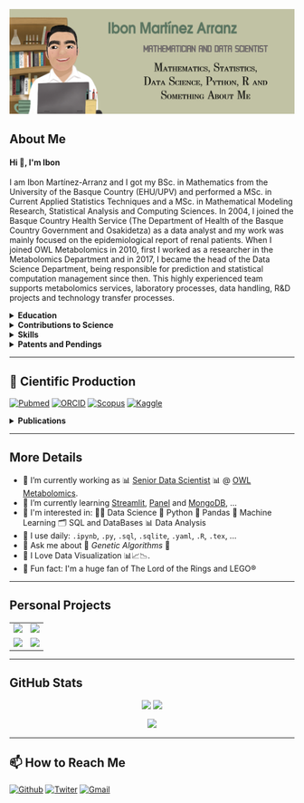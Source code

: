 ![](/figures/header.png)

## About Me

#### Hi 👋, I'm Ibon

I am Ibon Martínez-Arranz and I got my BSc. in Mathematics from the University of the Basque Country (EHU/UPV) and performed a MSc. in Current Applied Statistics Techniques and a MSc. in Mathematical Modeling Research, Statistical Analysis and Computing Sciences. In 2004, I joined the Basque Country Health Service (The Department of Health of the Basque Country Government and Osakidetza) as a data analyst and my work was mainly focused on the epidemiological report of renal patients. When I joined OWL Metabolomics in 2010, first I worked as a researcher in the Metabolomics Department and in 2017, I became the head of the Data Science Department, being responsible for prediction and statistical computation management since then. This highly experienced team supports metabolomics services, laboratory processes, data handling, R&D projects and technology transfer processes.

<details>
<summary><b>Education</b></summary>
<br>
 
| INSTITUTION<br>AND LOCATION | DEGREE | COMPLETION<br>DATE | FIELD OF<br>STUDY |
|-------------------------:|:------:|:---------------:|:---------------|
| University of Basque Country (UPV/EHU) (Biscay, Spain) | BSc. | 06/2003 | Mathematics |
| National University of Distance Education (Spain) | Expert degree | 07/2007 | Statistics Applied to Health Sciences |
| National University of Distance Education (Spain) | Expert degree | 07/2008 | Advanced Methods of Applied Statistics |
| National University of Distance Education (Spain) | MSc. | 07/2012 | Current Applied Statistics Techniques |
| National University of Distance Education (Spain) | Expert degree | 07/2013 | Multivariate Statistical Techniques |
| University of Basque Country (UPV/EHU) (Biscay, Spain) | MSc. | 05/2016 | Mathematical Modeling, Statistical Analysis and Computation |
| University of basque Country (UPV/EHU) (Biscay, Spain) | Ongoing PhD. | Expected 2022 | Applied Mathematics |

Currently, I am doing a doctoral thesis entitled **Genetic Algorithms Applied to Translational Strategy in NASH. Learning from Mouse Models** in which I apply :dna: genetic algorithms :dna: for the selection of NAFLD subtypes. This procedure could be applied to any disease that is based on metabolic changes. This work also has implications in the field of precision medicine.
</details>

<details>
<summary><b>Contributions to Science</b></summary>  
<br>
Author of 21 publications. Google Scholar H-index = 13. Researcher unique identifier  

  * :books: [ORCID](https://orcid.org/0000-0001-9483-8426)  
  * :books: [Scopus](https://www.scopus.com/authid/detail.uri?authorId=55180708800)  
  * :books: [pubmed](https://www.ncbi.nlm.nih.gov/pubmed?term=Ibon%20Martinez-Arranz%5BAuthor%5D)
 
 #### Data Science of 'omics' data
 
'Omics' research generates a large amount of data for every sample. OWL has established a well-defined workflow and a set of guidelines for analyzing omics data. It includes statistical design of experiments, data structuration and predictive modelling.  

Peer-reviewed papers:  

  1. Martínez-Arranz, I, _et al_. Enhancing metabolomics research through data mining, J. Proteomics, 2015;127(B)275-288.  
  2. Barr J, _et al_. Obesity-dependent metabolic signatures associated with nonalcoholic fatty liver disease progression. J. Proteome Res 2012;11(4),2521-32  
  3. Arbelaiz A, _et al_. Serum extracellular vesicles contain protein biomarkers for primary sclerosing cholangitis and cholangiocarcinoma. Hepatology. 2017; 10.1002/hep.29291.  
  4. Cano A, _et al_. A Metabolomics Signature Linked To Liver Fibrosis In The Serum Of Transplanted Hepatitis C Patients. Scientific Reports. 2017;7(1):10497.

 #### Predictive algorithms for disease diagnosis

 We have developed predictive algorithms for several diseases. We have been really involved in the development and validation of the OWLiver, OWLiver F2+ and OWLiver DM2 tests.  

Peer-reviewed papers:  

  1. Barr J, _et al_. Obesity-dependent metabolic signatures associated with nonalcoholic fatty liver disease progression. J. Proteome Res. 2012;11(4):2521-32.  
  2. Cano A, _et al_. A Metabolomics Signature Linked To Liver Fibrosis In The Serum Of Transplanted Hepatitis C Patients. Scientific Reports. 2017;7(1):10497.  
  3. Herreros-Villanueva M, _et al_. Plasma MicroRNA Signature Validation for Early Detection of Colorectal Cancer. Clin Transl Gastroenterol. 2019 Jan;10(1).  
  4. Matorras R, _et al_. The lipidome of endometrial fluid differs between implantative and non-implantative IVF cycles. J Assist Reprod Genet. 2020;37(2):385-94.  
  5. Martínez-Arranz I, _et al_. Metabolomic-based noninvasive serum test to diagnose nonalcoholic steatohepatitis: Results from discovery and validation cohorts. Hepatol Commun. 2018 May 4;2(7):807-820.
  
#### Selected publications focused in Machine Learning and Modelling (within last 5 years)
  
Peer-reviewed papers:  

  1. Alonso C, _et al_. Metabolomic Identification of Subtypes of Nonalcoholic Steatohepatitis. Gastroenterology 2017;152(6):1449-61.  
  2. Iruarrizaga-Lejarreta M, _et al_. Role of Aramchol in steatohepatitis and fibrosis in mice. Hepatology Communications 2017;1(9):911-27.  
  3. Banales JM, _et al_. Serum metabolites as diagnostic biomarkers for cholangiocarcinoma, hepatocellular carcinoma and primary sclerosing cholangitis. Hepatology 2019;70(2):547-65.  
  4. Herreros-Villanueva M, _et al_. Plasma MicroRNA Signature Validation for Early Detection of Colorectal Cancer. Clin Transl Gastroenterol. 2019 Jan;10(1).  
  5. Matorras R, _et al_. The lipidome of endometrial fluid differs between implantative and non-implantative IVF cycles. J Assist Reprod Genet. 2020;37(2):385-94.  
 
</details>

<details>
<summary><b>Skills</b></summary> 
<br> 
 
<div align="center">
 
| TOPIC | SOFTWARE | SKILLS |
|:-----:|:--------:|:------:|
| Programming Languages for Data Science | Python<br>R<br>SQL | :red_square::red_square::red_square::red_square::red_square:<br>:red_square::red_square::red_square::red_square::white_large_square:<br>:red_square::red_square::red_square::red_square::white_large_square: |
| Data Analysis | Pandas<br>Pingouin | :red_square::red_square::red_square::red_square::red_square:<br>:red_square::red_square::red_square::red_square::red_square: |
| Data Computation | Numpy<br>Scipy  | :red_square::red_square::red_square::red_square::red_square:<br>:red_square::red_square::red_square::red_square::white_large_square: |
| Data Bases | MySQL<br>SQLite<br>MongoDB | :red_square::red_square::red_square::white_large_square::white_large_square:<br>:red_square::red_square::red_square::red_square::white_large_square:<br>:red_square::red_square::white_large_square::white_large_square::white_large_square: |
| Machine Learning | Scikit-Learn | :red_square::red_square::red_square::red_square::white_large_square: |  
| Big Data   | H2O | :red_square::red_square::red_square::red_square::white_large_square: | 
| Visualization Tools | Matplotlib<br>Seaborn<br>Altair | :red_square::red_square::red_square::red_square::white_large_square:<br>:red_square::red_square::red_square::red_square::red_square:<br>:red_square::red_square::red_square::red_square::white_large_square: |
| Web | Shiny<br>Streamlit | :red_square::red_square::red_square::red_square::white_large_square:<br>:red_square::red_square::red_square::white_large_square::white_large_square: |

 </div>
</details>

<details>
<summary><b>Patents and Pendings</b></summary>
<br>

| PUBLICATION <br> NUMBER | TITLE | INTERNATIONAL <br> FILING DATE |
|:-:|:--|:-:|
| [WO2021028562](https://patentscope.wipo.int/search/en/detail.jsf?docId=WO2021028562&_cid=P20-KV80AJ-09136-1) | Lipid signatures for determining the outcome of embryo implantation during in vitro fertilization | 14.08.2020 |
| [WO2018007511](https://patentscope.wipo.int/search/en/detail.jsf?docId=WO2018007511&_cid=P20-KV80E2-10993-1) | Diagnostic methods based on lipid profiles | 06.07.2017 |
| [WO2018007422](https://patentscope.wipo.int/search/en/detail.jsf?docId=WO2018007422&_cid=P20-KV80GF-12038-1) | Identification of human Non-Alcoholic Fatty Liver Disease (NAFLD) subtypes | 05.07.2017 |
| [WO2017055397](https://patentscope.wipo.int/search/en/detail.jsf?docId=WO2017055397&_cid=P20-KV80HV-12559-1) | Metabolomic signature of diagnosis and disease progression in Non-Alcoholic Fatty Liver Disease (NAFLD) | 29.09.2016 | 
</details>        

***

## :microscope: Cientific Production

[<img alt="Pubmed" src="https://img.shields.io/badge/PubMed-326599.svg?&style=for-the-badge&logo=Pubmed&logoColor=white" />](https://pubmed.ncbi.nlm.nih.gov/?term=ibon+Martinez-Arranz) [<img alt="ORCID" src="https://img.shields.io/badge/ORCID-A5CD39.svg?&style=for-the-badge&logo=ORCID&logoColor=white" />](https://orcid.org/0000-0001-9483-8426) [<img alt="Scopus" src="https://img.shields.io/badge/Scopus-F36E23.svg?&style=for-the-badge&logo=Scopus&logoColor=white" />](https://www.scopus.com/authid/detail.uri?authorId=55180708800)
[<img alt="Kaggle" src="https://img.shields.io/badge/KAGGLE-20BEFF.svg?&style=for-the-badge&logo=KAGGLE&logoColor=white" />](https://www.kaggle.com/imarranz)


<details>
<summary><b>Publications</b></summary>
<br>

- <a href="https://doi.org/10.1002/hep.32427"><img src="https://img.shields.io/badge/DOI-10.1002/hep.32427-cfd8dc?labelColor=black&style=flat-square" align="right"/></a> **[Metabolic subtypes of nonalcoholic fatty liver disease patients exhibit distinctive cardiovascular risk profiles. (2022)](https://doi.org/10.1002/hep.32427)**

- <a href="https://doi.org/10.3390/cancers12061433"><img src="https://img.shields.io/badge/DOI-10.3390/cancers12061433-cfd8dc?labelColor=black&style=flat-square" align="right"/></a> **[A Novel Serum Metabolomic Profile for the Differential Diagnosis of Distal Cholangiocarcinoma and Pancreatic Ductal Adenocarcinoma. (2020)](https://doi.org/10.3390/cancers12061433)**

- <a href="https://doi.org/10.1053/j.gastro.2020.05.056"><img src="https://img.shields.io/badge/DOI-10.1053/j.gastro.2020.05.056-cfd8dc?labelColor=black&style=flat-square" align="right"/></a> **[Agonist of RORA Attenuates Nonalcoholic Fatty Liver Progression in Mice via Up-regulation of MicroRNA 122. (2020)](https://doi.org/10.1053/j.gastro.2020.05.056)**

- <a href="https://doi.org/10.1007/s11033-020-05245-5"><img src="https://img.shields.io/badge/DOI-10.1007/s11033--020--05245--5-cfd8dc?labelColor=black&style=flat-square" align="right"/></a> **[CA19-9 capability as predictor of pancreatic cancer resectability in a Spanish cohort. (2020)](https://doi.org/10.1007/s11033-020-05245-5)**

- <a href="https://doi.org/10.1007/s10815-019-01670-z"><img src="https://img.shields.io/badge/DOI-10.1007/s10815--019--01670--z-cfd8dc?labelColor=black&style=flat-square" align="right"/></a> **[The lipidome of endometrial fluid differs between implantative and non-implantative IVF cycles. (2020)](https://doi.org/10.1007/s10815-019-01670-z)**

- <a href="https://doi.org/10.5604/01.3001.0012.7906"><img src="https://img.shields.io/badge/DOI-10.5604/01.3001.0012.7906-cfd8dc?labelColor=black&style=flat-square" align="right"/></a> **[Metabolomics Discloses a New Non-invasive Method for the Diagnosis and Prognosis of Patients with Alcoholic Hepatitis. (2019)](https://doi.org/10.5604/01.3001.0012.7906)**

- <a href="https://doi.org/10.14309/ctg.0000000000000003"><img src="https://img.shields.io/badge/DOI-10.14309/ctg.0000000000000003-cfd8dc?labelColor=black&style=flat-square" align="right"/></a> **[Plasma MicroRNA Signature Validation for Early Detection of Colorectal Cancer. (2019)](https://doi.org/10.14309/ctg.0000000000000003)**

- <a href="https://doi.org/10.1111/liv.14042"><img src="https://img.shields.io/badge/DOI-10.1111/liv.14042-cfd8dc?labelColor=black&style=flat-square" align="right"/></a> **[Metabolomics discloses potential biomarkers to predict the acute HVPG response to propranolol in patients with cirrhosis. (2019)](https://doi.org/10.1111/liv.14042)**

- <a href="https://doi.org/10.1111/liv.14042"><img src="https://img.shields.io/badge/DOI-10.1111/liv.14042-cfd8dc?labelColor=black&style=flat-square" align="right"/></a> **[Metabolomics discloses potential biomarkers to predict the acute HVPG response to propranolol in patients with cirrhosis. (2019)](https://doi.org/10.1111/liv.14042)**

- <a href="https://doi.org/10.1002/hep.30319"><img src="https://img.shields.io/badge/DOI-10.1002/hep.30319-cfd8dc?labelColor=black&style=flat-square" align="right"/></a> **[Serum Metabolites as Diagnostic Biomarkers for Cholangiocarcinoma, Hepatocellular Carcinoma, and Primary Sclerosing Cholangitis. (2019)](https://doi.org/10.1002/hep.30319)**

- <a href="https://doi.org/10.1002/hep4.1270"><img src="https://img.shields.io/badge/DOI-10.1002/hep4.1270-cfd8dc?labelColor=black&style=flat-square" align="right"/></a> **[Obeticholic Acid Modulates Serum Metabolites and Gene Signatures Characteristic of Human NASH and Attenuates Inflammation and Fibrosis Progression in Ldlr-/-.Leiden Mice. (2018)](https://doi.org/110.1002/hep4.1270)**

- <a href="https://doi.org/10.3390/cancers10090300"><img src="https://img.shields.io/badge/DOI-10.3390/cancers10090300-cfd8dc?labelColor=black&style=flat-square" align="right"/></a> **[Targeted UPLC-MS Metabolic Analysis of Human Faeces Reveals Novel Low-Invasive Candidate Markers for Colorectal Cancer. (2018)](https://doi.org/10.3390/cancers10090300)**

- <a href="https://doi.org/10.1002/hep4.1188"><img src="https://img.shields.io/badge/DOI-10.1002/hep4.1188-cfd8dc?labelColor=black&style=flat-square" align="right"/></a> **[Metabolomic-based noninvasive serum test to diagnose nonalcoholic steatohepatitis: Results from discovery and validation cohorts. (2018)](https://doi.org/10.1002/hep4.1188)**

- <a href="https://doi.org/10.1111/dom.13285"><img src="https://img.shields.io/badge/DOI-10.1111/dom.13285-cfd8dc?labelColor=black&style=flat-square" align="right"/></a> **[Use of a metabolomic approach to non-invasively diagnose non-alcoholic fatty liver disease in patients with type 2 diabetes mellitus. (2018)](https://doi.org/10.1111/dom.13285)**

- <a href="https://doi.org/10.1002/hep4.1107"><img src="https://img.shields.io/badge/DOI-10.1002/hep4.1107-cfd8dc?labelColor=black&style=flat-square" align="right"/></a> **[Role of Aramchol in steatohepatitis and fibrosis in mice. (2017)](https://doi.org/10.1002/hep4.1107)**

- <a href="https://doi.org/10.1038/s41598-017-10807-y"><img src="https://img.shields.io/badge/DOI-10.1038/s41598--017--10807--y-cfd8dc?labelColor=black&style=flat-square" align="right"/></a> **[A Metabolomics Signature Linked To Liver Fibrosis In The Serum Of Transplanted Hepatitis C Patients. (2017)](https://doi.org/10.1038/s41598-017-10807-y)**

- <a href="https://doi.org/10.1053/j.gastro.2017.01.015"><img src="https://img.shields.io/badge/DOI-10.1053/j.gastro.2017.01.015-cfd8dc?labelColor=black&style=flat-square" align="right"/></a> **[Metabolomic Identification of Subtypes of Nonalcoholic Steatohepatitis. (2017)](https://doi.org/10.1053/j.gastro.2017.01.015)**

- <a href="https://doi.org/10.1016/j.dib.2015.02.008"><img src="https://img.shields.io/badge/DOI-10.1016/j.dib.2015.02.008-cfd8dc?labelColor=black&style=flat-square" align="right"/></a> **[Data in support of enhancing metabolomics research through data mining. (2015)](https://doi.org/10.1016/j.dib.2015.02.008)**

- <a href="https://doi.org/10.1016/j.jprot.2015.01.019"><img src="https://img.shields.io/badge/DOI-10.1016/j.jprot.2015.01.019-cfd8dc?labelColor=black&style=flat-square" align="right"/></a> **[Enhancing metabolomics research through data mining. (2015)](https://doi.org/10.1016/j.jprot.2015.01.019)**

- <a href="https://doi.org/10.1002/hep.26399"><img src="https://img.shields.io/badge/DOI-10.1002/hep.26399-cfd8dc?labelColor=black&style=flat-square" align="right"/></a> **[Excess S-adenosylmethionine reroutes phosphatidylethanolamine towards phosphatidylcholine and triglyceride synthesis. (2013)](https://doi.org/10.1002/hep.26399)**

- <a href="https://doi.org/10.1002/hep.26052"><img src="https://img.shields.io/badge/DOI-10.1002/hep.26052-cfd8dc?labelColor=black&style=flat-square" align="right"/></a> **[Solute carrier family 2 member 1 is involved in the development of nonalcoholic fatty liver disease. (2013)](https://doi.org/10.1002/hep.26052)**

- <a href="https://doi.org/10.1021/pr201223p"><img src="https://img.shields.io/badge/DOI-10.1021/pr201223p-cfd8dc?labelColor=black&style=flat-square" align="right"/></a> **[Obesity-Dependent Metabolic Signatures Associated with Nonalcoholic Fatty Liver Disease Progression. (2012)](https://doi.org/10.1021/pr201223p)**

</details>

***

## More Details

- :pushpin: I’m currently working as :bar_chart: [Senior Data Scientist](https://www.owlmetabolomics.com/management-team-member.aspx?member=22) :bar_chart: @ [OWL Metabolomics](https://www.owlmetabolomics.com/).
- :pushpin: I’m currently learning [Streamlit](https://docs.streamlit.io/), [Panel](https://panel.holoviz.org/#) and [MongoDB](https://github.com/mongodb/mongo), ...
- :pushpin: I'm interested in: :man_scientist: Data Science :snake: Python :panda_face: Pandas :robot: Machine Learning :card_index_dividers: SQL and DataBases :bar_chart: Data Analysis
- :pushpin: I use daily: `.ipynb`, `.py`, `.sql`, `.sqlite`, `.yaml`, `.R`, `.tex`, ...
- :pushpin: Ask me about :dna: _Genetic Algorithms_ :dna:
- :pushpin: I Love Data Visualization :bar_chart::chart_with_upwards_trend::chart_with_downwards_trend:.
- :pushpin: Fun fact: I'm a huge fan of The Lord of the Rings and LEGO&#xae; 

<!--
examples
https://github.com/dayyass/dayyass
-->

<!--
Skills :hammer_and_wrench:

    Languages: Python
    DS/ML/DL:   NumPy, SciPy, Pandas, Scikit-Learn, PyTorch
    RDBMS:     Oracle, MS SQL
    Big Data:   Hadoop, Hive, Spark
    DevOps:    Linux, Git, Docker, REST API, CI


<p align="left"> <img src=https://komarev.com/ghpvc/?username=rimarranz alt=imarranz/> </p>

**imarranz/imarranz** is a ✨ _special_ ✨ repository because its `README.md` (this file) appears on your GitHub profile.

Here are some ideas to get you started:

- 🔭 I’m currently working as Senior Data Scientist @ OWL Metabolomics.
- 🌱 I’m currently learning _Streamlit_, _MongoDB_, ...
- ⚙️ I use daily: `.ipynb`, `.sql`, `.yaml`, `.R`, `.svg`, `.psd`, `.ai`
- 💬 Ask me about _Genetic Algorithms_
- 📫 How to reach me: [Twitter](https://twitter.com/imarranz)
- 😄 Pronouns: ...
- ⚡ Fun fact: I'm a huge fan of The Lord of the Rings.

[![trophy](https://github-profile-trophy.vercel.app/?username=imarranz)](https://github.com/imarranz/github-profile-trophy)
https://github.com/anuraghazra/github-readme-stats#customization
-->

***

## Personal Projects

<table class="default" align="center" border=0>
  <tr>
    <td><img src = "https://repository-images.githubusercontent.com/267831777/fd53ba00-e08f-11eb-8c72-751f6828e0b9" width = 330></td>
    <td><img src = "https://repository-images.githubusercontent.com/267831777/fd53ba00-e08f-11eb-8c72-751f6828e0b9" width = 330></td>
  </tr>
  <tr>
    <td><img src = "https://github-readme-stats.vercel.app/api/pin/?username=imarranz&repo=pygenmet&theme=dark&show_owner=true" width = 330></td>
    <td><img src = "https://github-readme-stats.vercel.app/api/pin/?username=imarranz&repo=pygenmet-manual&theme=dark&show_owner=true" width = 330></td>
  </tr>
</table>

***

## GitHub Stats

<p align = "center">
  <img src = "https://github-readme-stats.vercel.app/api/top-langs/?username=imarranz&layout=compact&theme=dark&hide_border=true&hide=html,javascript" height = 180>
  <img src = "https://github-readme-stats.vercel.app/api?username=imarranz&show_icons=true&hide_border=true&theme=dark" height = 180>
</p>
<p align = "center">
  <img src = "https://github-readme-streak-stats.herokuapp.com?user=imarranz&theme=dark&hide_border=true&date_format=M%20j%5B%2C%20Y%5D" height = 180>
</p>

***

## :mailbox: How to Reach Me

[<img alt="Github" src="https://img.shields.io/badge/GitHub-FFFFFF.svg?&style=for-the-badge&logo=Github&logoColor=black" />](https://github.com/imarranz) [<img alt="Twiter" src="https://img.shields.io/badge/twitter-%231DA1F2.svg?&style=for-the-badge&logo=twitter&logoColor=white" />](https://twitter.com/imarranz) [<img alt="Gmail" src="https://img.shields.io/badge/gmail-d14836.svg?&style=for-the-badge&logo=gmail&logoColor=white" />](mailto:ibon.martinez@gmail.com) 
